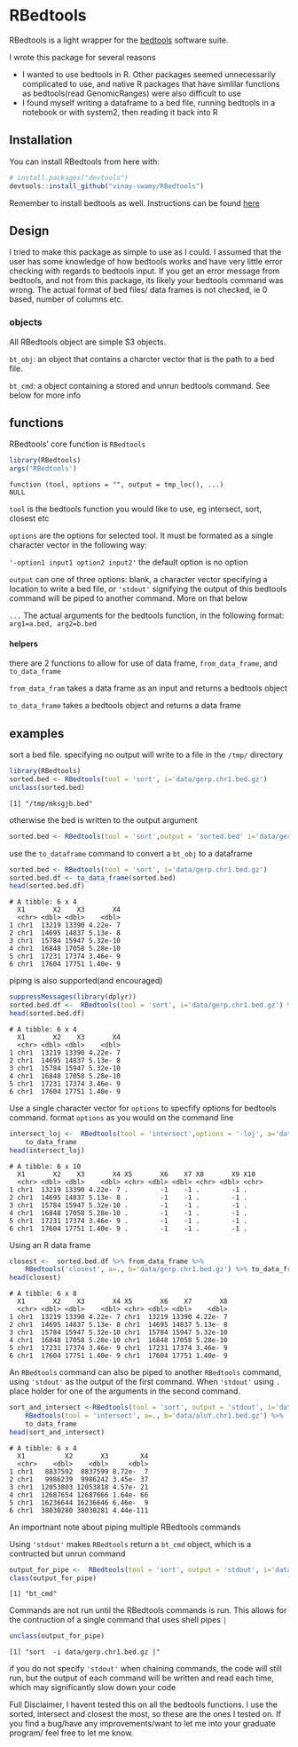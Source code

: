 
<!-- README.md is generated from README.Rmd. Please edit that file -->

# RBedtools

<!-- badges: start -->

<!-- badges: end -->

RBedtools is a light wrapper for the
[bedtools](https://bedtools.readthedocs.io/en/latest/) software suite.

I wrote this package for several reasons

  - I wanted to use bedtools in R. Other packages seemed unnecessarily
    complicated to use, and native R packages that have simlilar
    functions as bedtools(read GenomicRanges) were also difficult to use
  - I found myself writing a dataframe to a bed file, running bedtools
    in a notebook or with system2, then reading it back into R

## Installation

You can install RBedtools from here with:

``` r
# install.packages("devtools")
devtools::install_github("vinay-swamy/RBedtools")
```

Remember to install bedtools as well. Instructions can be found
[here](https://bedtools.readthedocs.io/en/latest/content/installation.html)

## Design

I tried to make this package as simple to use as I could. I assumed that
the user has some knowledge of how bedtools works and have very little
error checking with regards to bedtools input. If you get an error
message from bedtools, and not from this package, its likely your
bedtools command was wrong. The actual format of bed files/ data frames
is not checked, ie 0 based, number of columns etc.

### objects

All RBedtools object are simple S3 objects.

`bt_obj`: an object that contains a charcter vector that is the path to
a bed file.

`bt_cmd`: a object containing a stored and unrun bedtools command. See
below for more info

## functions

RBedtools’ core function is `RBedtools`

``` r
library(RBedtools)
args('RBedtools')
```

    function (tool, options = "", output = tmp_loc(), ...) 
    NULL

`tool` is the bedtools function you would like to use, eg intersect,
sort, closest etc

`options` are the options for selected tool. It must be formated as a
single character vector in the following way:

`'-option1 input1 option2 input2'` the default option is no option

`output` can one of three options: blank, a character vector specifying
a location to write a bed file, or `'stdout'` signifying the output of
this bedtools command will be piped to another command. More on that
below

`...` The actual arguments for the bedtools function, in the following
format: `arg1=a.bed, arg2=b.bed`

#### helpers

there are 2 functions to allow for use of data frame, `from_data_frame`,
and `to_data_frame`

`from_data_fram` takes a data frame as an input and returns a bedtools
object

`to_data_frame` takes a bedtools object and returns a data frame

## examples

sort a bed file. specifying no output will write to a file in the
`/tmp/` directory

``` r
library(RBedtools)
sorted.bed <- RBedtools(tool = 'sort', i='data/gerp.chr1.bed.gz')
unclass(sorted.bed)
```

    [1] "/tmp/mksgjb.bed"

otherwise the bed is written to the output
argument

``` r
sorted.bed <- RBedtools(tool = 'sort',output = 'sorted.bed' i='data/gerp.chr1.bed.gz')
```

use the `to_dataframe` command to convert a `bt_obj` to a dataframe

``` r
sorted.bed <- RBedtools(tool = 'sort', i='data/gerp.chr1.bed.gz')
sorted.bed.df <- to_data_frame(sorted.bed)
head(sorted.bed.df)
```

    # A tibble: 6 x 4
      X1       X2    X3       X4
      <chr> <dbl> <dbl>    <dbl>
    1 chr1  13219 13390 4.22e- 7
    2 chr1  14695 14837 5.13e- 8
    3 chr1  15784 15947 5.32e-10
    4 chr1  16848 17058 5.28e-10
    5 chr1  17231 17374 3.46e- 9
    6 chr1  17604 17751 1.40e- 9

piping is also supported(and encouraged)

``` r
suppressMessages(library(dplyr))
sorted.bed.df <-  RBedtools(tool = 'sort', i='data/gerp.chr1.bed.gz') %>% to_data_frame
head(sorted.bed.df)
```

    # A tibble: 6 x 4
      X1       X2    X3       X4
      <chr> <dbl> <dbl>    <dbl>
    1 chr1  13219 13390 4.22e- 7
    2 chr1  14695 14837 5.13e- 8
    3 chr1  15784 15947 5.32e-10
    4 chr1  16848 17058 5.28e-10
    5 chr1  17231 17374 3.46e- 9
    6 chr1  17604 17751 1.40e- 9

Use a single character vector for `options` to specfify options for
bedtools command. format `options` as you would on the command
line

``` r
intersect_loj <-  RBedtools(tool = 'intersect',options = '-loj', a='data/gerp.chr1.bed.gz', b='data/aluY.chr1.bed.gz') %>% 
    to_data_frame
head(intersect_loj)
```

``` 
# A tibble: 6 x 10
  X1       X2    X3       X4 X5       X6    X7 X8       X9 X10  
  <chr> <dbl> <dbl>    <dbl> <chr> <dbl> <dbl> <chr> <dbl> <chr>
1 chr1  13219 13390 4.22e- 7 .        -1    -1 .        -1 .    
2 chr1  14695 14837 5.13e- 8 .        -1    -1 .        -1 .    
3 chr1  15784 15947 5.32e-10 .        -1    -1 .        -1 .    
4 chr1  16848 17058 5.28e-10 .        -1    -1 .        -1 .    
5 chr1  17231 17374 3.46e- 9 .        -1    -1 .        -1 .    
6 chr1  17604 17751 1.40e- 9 .        -1    -1 .        -1 .    
```

Using an R data frame

``` r
closest <-  sorted.bed.df %>% from_data_frame %>% 
    RBedtools('closest', a=., b='data/gerp.chr1.bed.gz') %>% to_data_frame
head(closest)
```

    # A tibble: 6 x 8
      X1       X2    X3       X4 X5       X6    X7       X8
      <chr> <dbl> <dbl>    <dbl> <chr> <dbl> <dbl>    <dbl>
    1 chr1  13219 13390 4.22e- 7 chr1  13219 13390 4.22e- 7
    2 chr1  14695 14837 5.13e- 8 chr1  14695 14837 5.13e- 8
    3 chr1  15784 15947 5.32e-10 chr1  15784 15947 5.32e-10
    4 chr1  16848 17058 5.28e-10 chr1  16848 17058 5.28e-10
    5 chr1  17231 17374 3.46e- 9 chr1  17231 17374 3.46e- 9
    6 chr1  17604 17751 1.40e- 9 chr1  17604 17751 1.40e- 9

An `RBedtools` command can also be piped to another `RBedtools` command,
using `'stdout'` as the output of the first command. When `'stdout'`
using `.` place holder for one of the arguments in the second
command.

``` r
sort_and_intersect <-RBedtools(tool = 'sort', output = 'stdout', i='data/gerp.chr1.bed.gz') %>% 
    RBedtools(tool = 'intersect', a=., b='data/aluY.chr1.bed.gz') %>% 
    to_data_frame 
head(sort_and_intersect)
```

    # A tibble: 6 x 4
      X1          X2       X3        X4
      <chr>    <dbl>    <dbl>     <dbl>
    1 chr1   8837592  8837599 8.72e-  7
    2 chr1   9986239  9986242 3.45e- 37
    3 chr1  12053803 12053818 4.57e- 21
    4 chr1  12687654 12687666 1.64e- 66
    5 chr1  16236644 16236646 6.46e-  9
    6 chr1  38030280 38030281 4.44e-111

An importnant note about piping multiple RBedtools commands

Using `'stdout'` makes `RBedtools` return a `bt_cmd` object, which is a
contructed but unrun
command

``` r
output_for_pipe <-  RBedtools(tool = 'sort', output = 'stdout', i='data/gerp.chr1.bed.gz')
class(output_for_pipe)
```

    [1] "bt_cmd"

Commands are not run until the RBedtools commands is run. This allows
for the contruction of a single command that uses shell pipes `|`

``` r
unclass(output_for_pipe)
```

    [1] "sort  -i data/gerp.chr1.bed.gz |"

if you do not specify `'stdout'` when chaining commands, the code will
still run, but the output of each command will be written and read each
time, which may significantly slow down your code

Full Disclaimer, I havent tested this on all the bedtools functions. I
use the sorted, intersect and closest the most, so these are the ones I
tested on. If you find a bug/have any improvements/want to let me into
your graduate program/ feel free to let me know.
